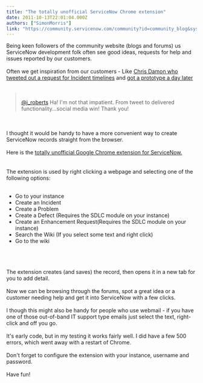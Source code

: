 ```yaml
---
title: "The totally unofficial ServiceNow Chrome extension"
date: 2011-10-13T22:01:04.000Z
authors: ["SimonMorris"]
link: "https://community.servicenow.com/community?id=community_blog&sys_id=2d6dea29dbd0dbc01dcaf3231f961957"
---
```

<p>Being keen followers of the community website (blogs and forums) us ServiceNow development folk often see good ideas, requests for help and issues reported by our customers.<br /><br />Often we get inspiration from our customers - Like <a title="witter.com/#!/Stamon74/status/118425111169732608" href="https://twitter.com/#!/Stamon74/status/118425111169732608">Chris Damon who tweeted out a request for Incident timelines</a> and <a title="witter.com/#!/Stamon74/status/118729750922543104" href="https://twitter.com/#!/Stamon74/status/118729750922543104">got a prototype a day later</a><br /><br /><blockquote><br /><a title="itter.com/j_roberts" href="http://twitter.com/j_roberts">@j_roberts</a> Ha! I'm not that impatient. From tweet to delivered functionality...social media win! Thank you!<br /></blockquote><br /><br />I thought it would be handy to have a more convenient way to create ServiceNow records straight from the browser.<br /><br />Here is the <a title="hrome.google.com/webstore/detail/mncpffchenlpeichcdeemalkeailegil" href="https://chrome.google.com/webstore/detail/mncpffchenlpeichcdeemalkeailegil">totally unofficial Google Chrome extension for ServiceNow.</a> <br /><br /><a href="https://chrome.google.com/webstore/detail/mncpffchenlpeichcdeemalkeailegil"><img  alt="" class="jive-image" src="4f96ac4adbd0dfc068c1fb651f9619fe.iix" /></a><br /><br />The extension is used by right clicking a webpage and selecting one of the following options:<br /><br /><ul><li>Go to your instance</li><li>Create an Incident</li><li>Create a Problem</li><li>Create a Defect (Requires the SDLC module on your instance)</li><li>Create an Enhancement Request(Requires the SDLC module on your instance)</li><li>Search the Wiki (If you select some text and right click)</li><li>Go to the wiki</li></ul><br /><br /><img  alt="" class="jive-image" src="dee30c46db5c5704ed6af3231f9619e5.iix" /><br /><br />The extension creates (and saves) the record, then opens it in a new tab for you to add detail.<br /><br />Now we can be browsing through the forums, spot a great idea or a customer needing help and get it into ServiceNow with a few clicks.<br /><br />I though this might also be handy for people who use webmail - if you have one of those out-of-band IT support type emails just select the text, right-click and off you go.<br /><br />It's early code, but in my testing it works fairly well. I did have a few 500 errors, which went away with a restart of Chrome.<br /><br />Don't forget to configure the extension with your instance, username and password.<br /><br />Have fun!</p>